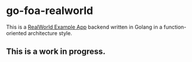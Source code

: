 # go-foa-realworld

This is a [RealWorld Example App](https://github.com/gothinkster/realworld) backend written in Golang 
in a function-oriented architecture style.

## This is a work in progress.

